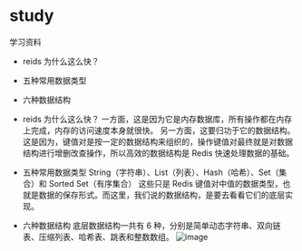 # study
学习资料

- reids 为什么这么快？
- 五种常用数据类型
- 六种数据结构




- reids 为什么这么快？
    一方面，这是因为它是内存数据库，所有操作都在内存上完成，内存的访问速度本身就很快。
另一方面，这要归功于它的数据结构。这是因为，键值对是按一定的数据结构来组织的，操作键值对最终就是对数据结构进行增删改查操作，所以高效的数据结构是 Redis 快速处理数据的基础。
- 五种常用数据类型
String（字符串）、List（列表）、Hash（哈希）、Set（集合）和 Sorted Set（有序集合）
这些只是 Redis 键值对中值的数据类型，也就是数据的保存形式。而这里，我们说的数据结构，是要去看看它们的底层实现。
- 六种数据结构
底层数据结构一共有 6 种，分别是简单动态字符串、双向链表、压缩列表、哈希表、跳表和整数数组。
![image](https://user-images.githubusercontent.com/9994537/111020224-4310b680-83ff-11eb-9fb5-b86672ef1025.png)

